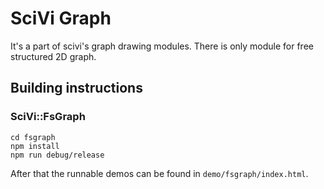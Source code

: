 # SciVi Graph

It's a part of scivi's graph drawing modules. There is only module for free structured 2D graph.

## Building instructions

### SciVi::FsGraph

```
cd fsgraph
npm install
npm run debug/release
```

After that the runnable demos can be found in `demo/fsgraph/index.html`.
